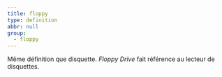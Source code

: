 ```yaml
---
title: floppy
type: definition
abbr: null
group:
  - floppy
---
```

Même définition que disquette. _Floppy Drive_ fait référence au lecteur de disquettes.

